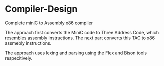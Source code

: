 # Compiler-Design
Complete miniC to Assembly x86 compiler

The approach first converts the MiniC code to Three Address Code, which resembles assembly instructions. 
The next part converts this TAC to x86 assmebly instructions.   

The approach uses lexing and parsing using the Flex and Bison tools respecitively. 
